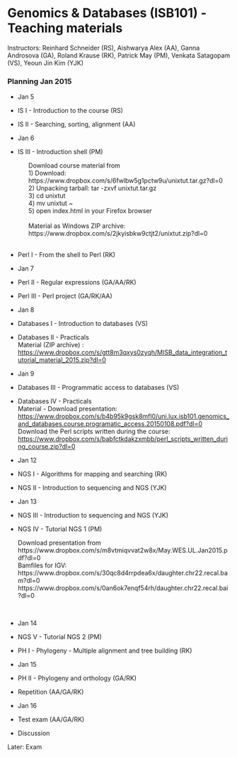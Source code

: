 Genomics & Databases (ISB101) - Teaching materials 
===================================================


Instructors: Reinhard Schneider (RS), Aishwarya Alex (AA), Ganna Androsova (GA), Roland Krause (RK), Patrick May (PM), Venkata Satagopam (VS), Yeoun Jin Kim (YJK)

### Planning Jan 2015

* Jan 5
 * IS I - Introduction to the course (RS)
 * IS II - Searching, sorting, alignment (AA) 

* Jan 6
 * IS III - Introduction shell (PM)<br>
   <ul>Download course material from<br>
   <item> 1) Download: https://www.dropbox.com/s/6fwlbw5g1pctw9u/unixtut.tar.gz?dl=0 <br>
   <item> 2) Unpacking tarball: tar -zxvf unixtut.tar.gz<br>
   <item> 3) cd unixtut<br>
   <item> 4) mv unixtut ~<br>
   <item> 5) open index.html in your Firefox browser
   </ul><br>
   <ul><item>Material as Windows ZIP archive: https://www.dropbox.com/s/2jkyisbkw9ctjt2/unixtut.zip?dl=0 </ul><br>
 * Perl I - From the shell to Perl (RK)

* Jan 7
 * Perl  II - Regular expressions (GA/AA/RK)
 * Perl III - Perl project (GA/RK/AA) 
 
* Jan 8
 * Databases I - Introduction to databases (VS)
 * Databases II - Practicals
<br>Material (ZIP archive) : 
https://www.dropbox.com/s/gtt8m3qxys0zyqh/MISB_data_integration_tutorial_material_2015.zip?dl=0 <br>

* Jan 9
 * Databases III - Programmatic access to databases (VS)
 * Databases IV - Practicals
<br>Material -  Download presentation:
https://www.dropbox.com/s/b4b95k9gsk8mfl0/uni.lux.isb101.genomics_and_databases.course.programatic_access.20150108.pdf?dl=0<br>
Download the Perl scripts written during the course:
https://www.dropbox.com/s/babfctkdakzxmbb/perl_scripts_written_during_course.zip?dl=0<br>

* Jan 12
 * NGS I - Algorithms for mapping and searching (RK)
 * NGS II - Introduction to sequencing and NGS (YJK)

* Jan 13
 * NGS III - Introduction to sequencing and NGS (YJK)
 * NGS IV - Tutorial NGS 1 (PM)<br>
 <ul><item>Download presentation from <br>https://www.dropbox.com/s/m8vtmiqvvat2w8x/May.WES.UL.Jan2015.pdf?dl=0<br>
     <item> Bamfiles for IGV:<br>
     <item>https://www.dropbox.com/s/30qc8d4rrpdea6x/daughter.chr22.recal.bam?dl=0<br>
     <item>https://www.dropbox.com/s/0an6ok7enqf54rh/daughter.chr22.recal.bai?dl=0<br>
</ul><br>

* Jan 14 
 * NGS V - Tutorial NGS 2 (PM)
 * PH I - Phylogeny - Multiple alignment and tree building  (RK)

* Jan 15 
 * PH II - Phylogeny and orthology (GA/RK)
 * Repetition (AA/GA/RK)

* Jan 16 
 * Test exam (AA/GA/RK)
 * Discussion

Later: Exam
